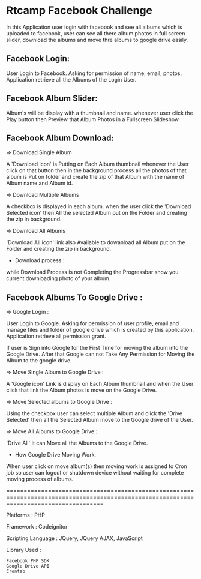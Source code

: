 # Rtcamp Facebook Challenge

In this Application user login with facebook and see all albums which is uploaded to facebook, user can see all there album photos in full screen slider, download the albums and move thre albums to google drive easily.

## Facebook Login:

User Login to Facebook. Asking for permission of name, email, photos. Application retrieve all the Albums of the Login User.

## Facebook Album Slider:

Album's will be display with a thumbnail and name. whenever user click the Play button then Preview that Album Photos in a Fullscreen Slideshow.

## Facebook Album Download:

=> Download Single Album

A 'Download icon' is Putting on Each Album thumbnail whenever the User click  on that button then in the background process all the photos of that album is Put on folder and create the zip of that Album with the name of Album name and Album id.

=> Download Multiple Albums

A checkbox is displayed in each album. when the user click the 'Download Selected icon' then All the selected Album put on the Folder and creating the zip in background.

=> Download All Albums

'Download All icon' link also Available to dowanload all Album put on the Folder and creating the zip in background.

* Download process : 

while Download Process is not Completing the Progressbar show you current downloading photo of your album.

## Facebook Albums To Google Drive :

=> Google Login : 

User Login to Google. Asking for permission of user profile, email and manage files and folder of google drive which is created by this application. Application retrieve all permission grant.

If user is Sign into Google for the First Time for moving the album into the Google Drive. After that Google can not Take Any Permission for Moving the Album to the google drive.

=> Move Single Album to Google Drive :

A 'Google icon' Link is display on Each Album thumbnail and when the User click that link the Album photos is move on the Google Drive.

=> Move Selected albums to Google Drive :

Using the checkbox user can select multiple Album and click the 'Drive Selected' then all the Selected Album move to the Google drive of the User.

=> Move All Albums to Google Drive :

'Drive All' It can Move all the Albums to the Google Drive.

* How Google Drive Moving Work.

When user click on move album(s) then moving work is assigned to Cron job so user can logout or shutdown device without waiting for complete moving process of albums.

========================================================================================================================================

Platforms : PHP

Framework : Codeignitor

Scripting Language : JQuery, JQuery AJAX, JavaScript

Library Used :

    Facebook PHP SDK 
    Google Drive API
    Crontab
